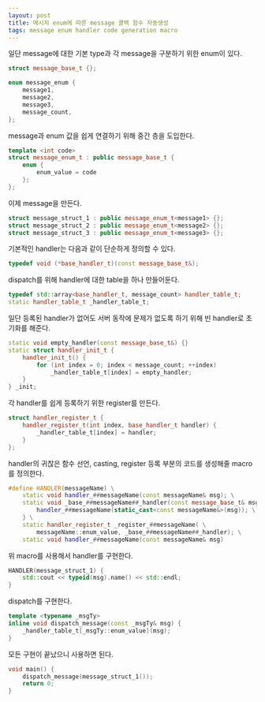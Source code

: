 ```yaml
---
layout: post
title: 메시지 enum에 따른 message 콜백 함수 자동생성
tags: message enum handler code generation macro
---
```


일단 message에 대한 기본 type과 각 message을 구분하기 위한 enum이 있다.

```cpp
struct message_base_t {};

enum message_enum {
	message1,
	message2,
	message3,
	message_count,
};
```

message과 enum 값을 쉽게 연결하기 위해 중간 층을 도입한다.

```cpp
template <int code>
struct message_enum_t : public message_base_t {
	enum {
		enum_value = code
	};
};
```

이제 message을 만든다.

```cpp
struct message_struct_1 : public message_enum_t<message1> {};
struct message_struct_2 : public message_enum_t<message2> {};
struct message_struct_3 : public message_enum_t<message3> {};
```

기본적인 handler는 다음과 같이 단순하게 정의할 수 있다.

```cpp
typedef void (*base_handler_t)(const message_base_t&);
```

dispatch를 위해 handler에 대한 table을 하나 만들어둔다.

```cpp
typedef std::array<base_handler_t, message_count> handler_table_t;
static handler_table_t _handler_table_t;
```

일단 등록된 handler가 없어도 서버 동작에 문제가 없도록 하기 위해 빈 handler로 초기화를 해준다.

```cpp
static void empty_handler(const message_base_t&) {}
static struct handler_init_t {
	handler_init_t() {
		for (int index = 0; index < message_count; ++index)
			_handler_table_t[index] = empty_handler;
	}
} _init;
```

각 handler를 쉽게 등록하기 위한 register를 만든다.

```cpp
struct handler_register_t {
	handler_register_t(int index, base_handler_t handler) {
		_handler_table_t[index] = handler;
	}
};
```

handler의 귀찮은 함수 선언, casting, register 등록 부분의 코드를 생성해줄 macro를 정의한다.

```cpp
#define HANDLER(messageName) \
	static void handler_##messageName(const messageName& msg); \
	static void _base_##messageName##_handler(const message_base_t& msg) { \
		handler_##messageName(static_cast<const messageName&>(msg)); \
	} \
	static handler_register_t _register_##messageName( \
		messageName::enum_value, _base_##messageName##_handler); \
	static void handler_##messageName(const messageName& msg)
```

위 macro를 사용해서 handler를 구현한다.

```cpp
HANDLER(message_struct_1) {
	std::cout << typeid(msg).name() << std::endl;
}
```

dispatch를 구현한다.

```cpp
template <typename _msgTy>
inline void dispatch_message(const _msgTy& msg) {
	_handler_table_t[_msgTy::enum_value](msg);
}
```

모든 구현이 끝났으니 사용하면 된다.

```cpp
void main() {
	dispatch_message(message_struct_1());
	return 0;
}
```
